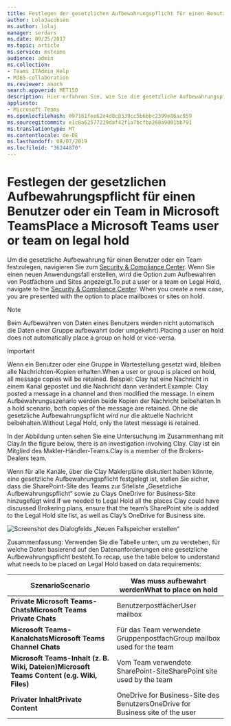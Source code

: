 ```yaml
---
title: Festlegen der gesetzlichen Aufbewahrungspflicht für einen Benutzer oder ein Team in Microsoft Teams
author: LolaJacobsen
ms.author: lolaj
manager: serdars
ms.date: 09/25/2017
ms.topic: article
ms.service: msteams
audience: admin
ms.collection:
- Teams_ITAdmin_Help
- M365-collaboration
ms.reviewer: anach
search.appverid: MET150
description: Hier erfahren Sie, wie Sie die gesetzliche Aufbewahrungspflicht für einen Benutzer oder ein Team in Microsoft Teams unter Verwendung des Security & Compliance Center festlegen können und welche Datenanforderungen für eine gesetzliche Aufbewahrung notwendig sind.
appliesto:
- Microsoft Teams
ms.openlocfilehash: 097161fee62e4d0c0339cc5b6bbc2399e86ac959
ms.sourcegitcommit: e1c8a62577229daf42f1a7bcfba268a9001bb791
ms.translationtype: MT
ms.contentlocale: de-DE
ms.lasthandoff: 08/07/2019
ms.locfileid: "36244870"
---
```

<a name="place-a-microsoft-teams-user-or-team-on-legal-hold"></a><span data-ttu-id="f12a3-103">Festlegen der gesetzlichen Aufbewahrungspflicht für einen Benutzer oder ein Team in Microsoft Teams</span><span class="sxs-lookup"><span data-stu-id="f12a3-103">Place a Microsoft Teams user or team on legal hold</span></span>
==================================================

<span data-ttu-id="f12a3-p101">Um die gesetzliche Aufbewahrung für einen Benutzer oder ein Team festzulegen, navigieren Sie zum [Security & Compliance Center](https://go.microsoft.com/fwlink/?linkid=854628). Wenn Sie einen neuen Anwendungsfall erstellen, wird die Option zum Aufbewahren von Postfächern und Sites angezeigt.</span><span class="sxs-lookup"><span data-stu-id="f12a3-p101">To put a user or a team on Legal Hold, navigate to the [Security & Compliance Center](https://go.microsoft.com/fwlink/?linkid=854628). When you create a new case, you are presented with the option to place mailboxes or sites on hold.</span></span>

> [!NOTE]
> <span data-ttu-id="f12a3-106">Beim Aufbewahren von Daten eines Benutzers werden nicht automatisch die Daten einer Gruppe aufbewahrt (oder umgekehrt).</span><span class="sxs-lookup"><span data-stu-id="f12a3-106">Placing a user on hold does not automatically place a group on hold or vice-versa.</span></span>

> [!IMPORTANT]
> <span data-ttu-id="f12a3-107">Wenn ein Benutzer oder eine Gruppe in Wartestellung gesetzt wird, bleiben alle Nachrichten-Kopien erhalten.</span><span class="sxs-lookup"><span data-stu-id="f12a3-107">When a user or group is placed on hold, all message copies will be retained.</span></span> <span data-ttu-id="f12a3-108">Beispiel: Clay hat eine Nachricht in einem Kanal gepostet und die Nachricht dann verändert.</span><span class="sxs-lookup"><span data-stu-id="f12a3-108">Example: Clay posted a message in a channel and then modified the message.</span></span> <span data-ttu-id="f12a3-109">In einem Aufbewahrungsszenario werden beide Kopien der Nachricht beibehalten.</span><span class="sxs-lookup"><span data-stu-id="f12a3-109">In a hold scenario, both copies of the message are retained.</span></span> <span data-ttu-id="f12a3-110">Ohne die gesetzliche Aufbewahrungspflicht wird nur die aktuelle Nachricht beibehalten.</span><span class="sxs-lookup"><span data-stu-id="f12a3-110">Without Legal Hold, only the latest message is retained.</span></span>



<span data-ttu-id="f12a3-111">In der Abbildung unten sehen Sie eine Untersuchung im Zusammenhang mit Clay.</span><span class="sxs-lookup"><span data-stu-id="f12a3-111">In the figure below, there is an investigation involving Clay.</span></span> <span data-ttu-id="f12a3-112">Clay ist ein Mitglied des Makler-Händler-Teams.</span><span class="sxs-lookup"><span data-stu-id="f12a3-112">Clay is a member of the Brokers-Dealers team.</span></span>

<span data-ttu-id="f12a3-113">Wenn für alle Kanäle, über die Clay Maklerpläne diskutiert haben könnte, eine gesetzliche Aufbewahrungspflicht festgelegt ist, stellen Sie sicher, dass die SharePoint-Site des Teams zur Siteliste „Gesetzliche Aufbewahrungspflicht“ sowie zu Clays OneDrive for Business-Site hinzugefügt wird.</span><span class="sxs-lookup"><span data-stu-id="f12a3-113">If we needed to Legal Hold all the places Clay could have discussed Brokering plans, ensure that the team’s SharePoint site is added to the Legal Hold site list, as well as Clay’s OneDrive for Business site.</span></span>

![Screenshot des Dialogfelds „Neuen Fallspeicher erstellen“](media/Place_a_Microsoft_Teams_user_or_team_on_legal_hold_image3.png)

<span data-ttu-id="f12a3-115">Zusammenfassung: Verwenden Sie die Tabelle unten, um zu verstehen, für welche Daten basierend auf den Datenanforderungen eine gesetzliche Aufbewahrungspflicht besteht.</span><span class="sxs-lookup"><span data-stu-id="f12a3-115">To recap, use the table below to understand what needs to be placed on Legal Hold based on data requirements:</span></span>

|<span data-ttu-id="f12a3-116">Szenario</span><span class="sxs-lookup"><span data-stu-id="f12a3-116">Scenario</span></span>  |<span data-ttu-id="f12a3-117">Was muss aufbewahrt werden</span><span class="sxs-lookup"><span data-stu-id="f12a3-117">What to place on hold</span></span>  |
|---------|---------|
|<span data-ttu-id="f12a3-118">**Private Microsoft Teams-Chats**</span><span class="sxs-lookup"><span data-stu-id="f12a3-118">**Microsoft Teams Private Chats**</span></span>     |<span data-ttu-id="f12a3-119">Benutzerpostfächer</span><span class="sxs-lookup"><span data-stu-id="f12a3-119">User mailbox</span></span>         |
|<span data-ttu-id="f12a3-120">**Microsoft Teams-Kanalchats**</span><span class="sxs-lookup"><span data-stu-id="f12a3-120">**Microsoft Teams Channel Chats**</span></span>    |<span data-ttu-id="f12a3-121">Für das Team verwendete Gruppenpostfach</span><span class="sxs-lookup"><span data-stu-id="f12a3-121">Group mailbox used for the team</span></span>         |
|<span data-ttu-id="f12a3-122">**Microsoft Teams-Inhalt (z. B. Wiki, Dateien)**</span><span class="sxs-lookup"><span data-stu-id="f12a3-122">**Microsoft Teams Content (e.g. Wiki, Files)**</span></span>     |<span data-ttu-id="f12a3-123">Vom Team verwendete SharePoint-Site</span><span class="sxs-lookup"><span data-stu-id="f12a3-123">SharePoint site used by the team</span></span>         |
|<span data-ttu-id="f12a3-124">**Privater Inhalt**</span><span class="sxs-lookup"><span data-stu-id="f12a3-124">**Private Content**</span></span>     |<span data-ttu-id="f12a3-125">OneDrive for Business-Site des Benutzers</span><span class="sxs-lookup"><span data-stu-id="f12a3-125">OneDrive for Business site of the user</span></span>         |
